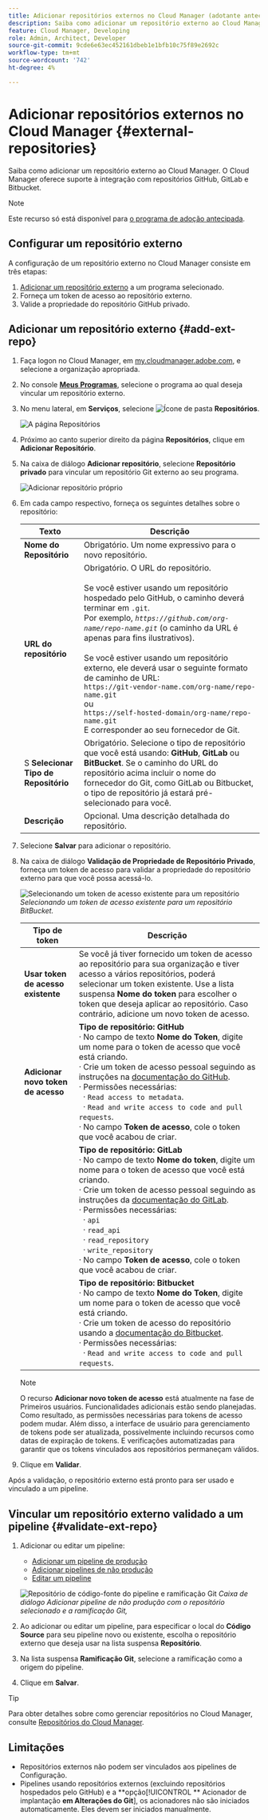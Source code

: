 ```yaml
---
title: Adicionar repositórios externos no Cloud Manager (adotante antecipado)
description: Saiba como adicionar um repositório externo ao Cloud Manager. O Cloud Manager oferece suporte à integração com repositórios GitHub, GitLab e Bitbucket.
feature: Cloud Manager, Developing
role: Admin, Architect, Developer
source-git-commit: 9cde6e63ec452161dbeb1e1bfb10c75f89e2692c
workflow-type: tm+mt
source-wordcount: '742'
ht-degree: 4%

---
```



# Adicionar repositórios externos no Cloud Manager {#external-repositories}

Saiba como adicionar um repositório externo ao Cloud Manager. O Cloud Manager oferece suporte à integração com repositórios GitHub, GitLab e Bitbucket.

>[!NOTE]
>
>Este recurso só está disponível para [o programa de adoção antecipada](/help/implementing/cloud-manager/release-notes/current.md#early-adoption).

## Configurar um repositório externo

A configuração de um repositório externo no Cloud Manager consiste em três etapas:

1. [Adicionar um repositório externo](#add-external-repo) a um programa selecionado.
1. Forneça um token de acesso ao repositório externo.
1. Valide a propriedade do repositório GitHub privado.


## Adicionar um repositório externo {#add-ext-repo}

1. Faça logon no Cloud Manager, em [my.cloudmanager.adobe.com](https://my.cloudmanager.adobe.com/), e selecione a organização apropriada.

1. No console **[Meus Programas](/help/implementing/cloud-manager/navigation.md#my-programs)**, selecione o programa ao qual deseja vincular um repositório externo.

1. No menu lateral, em **Serviços**, selecione ![Ícone de pasta](https://spectrum.adobe.com/static/icons/workflow_18/Smock_Folder_18_N.svg) **Repositórios**.

   ![A página Repositórios](/help/implementing/cloud-manager/managing-code/assets/repositories-tab.png)

1. Próximo ao canto superior direito da página **Repositórios**, clique em **Adicionar Repositório**.

1. Na caixa de diálogo **Adicionar repositório**, selecione **Repositório privado** para vincular um repositório Git externo ao seu programa.

   ![Adicionar repositório próprio](/help/implementing/cloud-manager/managing-code/assets/repositories-private-repo-type.png)

1. Em cada campo respectivo, forneça os seguintes detalhes sobre o repositório:

   | Texto | Descrição |
   | --- | --- |
   | **Nome do Repositório** | Obrigatório. Um nome expressivo para o novo repositório. |
   | **URL do repositório** | Obrigatório. O URL do repositório.<br><br> Se você estiver usando um repositório hospedado pelo GitHub, o caminho deverá terminar em `.git`.<br>Por exemplo, *`https://github.com/org-name/repo-name.git`* (o caminho da URL é apenas para fins ilustrativos).<br><br>Se você estiver usando um repositório externo, ele deverá usar o seguinte formato de caminho de URL:<br>`https://git-vendor-name.com/org-name/repo-name.git`<br> ou<br>`https://self-hosted-domain/org-name/repo-name.git`<br>E corresponder ao seu fornecedor de Git. |
   | S **Selecionar Tipo de Repositório** | Obrigatório. Selecione o tipo de repositório que você está usando: **GitHub**, **GitLab** ou **BitBucket**. Se o caminho do URL do repositório acima incluir o nome do fornecedor do Git, como GitLab ou Bitbucket, o tipo de repositório já estará pré-selecionado para você. |
   | **Descrição** | Opcional. Uma descrição detalhada do repositório. |

1. Selecione **Salvar** para adicionar o repositório.

1. Na caixa de diálogo **Validação de Propriedade de Repositório Privado**, forneça um token de acesso para validar a propriedade do repositório externo para que você possa acessá-lo.

   ![Selecionando um token de acesso existente para um repositório](/help/implementing/cloud-manager/managing-code/assets/repositories-exisiting-access-token.png)
   *Selecionando um token de acesso existente para um repositório BitBucket.*

   | Tipo de token | Descrição |
   | --- | --- |
   | **Usar token de acesso existente** | Se você já tiver fornecido um token de acesso ao repositório para sua organização e tiver acesso a vários repositórios, poderá selecionar um token existente. Use a lista suspensa **Nome do token** para escolher o token que deseja aplicar ao repositório. Caso contrário, adicione um novo token de acesso. |
   | **Adicionar novo token de acesso** | **Tipo de repositório: GitHub**<br>· No campo de texto **Nome do Token**, digite um nome para o token de acesso que você está criando.<br>· Crie um token de acesso pessoal seguindo as instruções na [documentação do GitHub](https://docs.github.com/en/enterprise-server@3.14/authentication/keeping-your-account-and-data-secure/managing-your-personal-access-tokens).<br>· Permissões necessárias:<br>  · `Read access to metadata`.<br>  · `Read and write access to code and pull requests`.<br>· No campo **Token de acesso**, cole o token que você acabou de criar. |
   |  | **Tipo de repositório: GitLab**<br>· No campo de texto **Nome do token**, digite um nome para o token de acesso que você está criando.<br>· Crie um token de acesso pessoal seguindo as instruções da [documentação do GitLab](https://docs.gitlab.com/ee/user/profile/personal_access_tokens.html).<br>· Permissões necessárias:<br>  · `api`<br>  · `read_api`<br>  · `read_repository`<br>  · `write_repository`<br>· No campo **Token de acesso**, cole o token que você acabou de criar. |
   |  | **Tipo de repositório: Bitbucket**<br>· No campo de texto **Nome do Token**, digite um nome para o token de acesso que você está criando.<br>· Crie um token de acesso do repositório usando a [documentação do Bitbucket](https://support.atlassian.com/bitbucket-cloud/docs/create-a-repository-access-token/).<br>· Permissões necessárias:<br>  · `Read and write access to code and pull requests`. |

   >[!NOTE]
   >
   >O recurso **Adicionar novo token de acesso** está atualmente na fase de Primeiros usuários. Funcionalidades adicionais estão sendo planejadas. Como resultado, as permissões necessárias para tokens de acesso podem mudar. Além disso, a interface de usuário para gerenciamento de tokens pode ser atualizada, possivelmente incluindo recursos como datas de expiração de tokens. E verificações automatizadas para garantir que os tokens vinculados aos repositórios permaneçam válidos.

1. Clique em **Validar**.

Após a validação, o repositório externo está pronto para ser usado e vinculado a um pipeline.

## Vincular um repositório externo validado a um pipeline {#validate-ext-repo}

1. Adicionar ou editar um pipeline:
   * [Adicionar um pipeline de produção](/help/implementing/cloud-manager/configuring-pipelines/configuring-production-pipelines.md)
   * [Adicionar pipelines de não produção](/help/implementing/cloud-manager/configuring-pipelines/configuring-non-production-pipelines.md)
   * [Editar um pipeline](/help/implementing/cloud-manager/configuring-pipelines/managing-pipelines.md#editing-pipelines)

   ![Repositório de código-fonte do pipeline e ramificação Git](/help/implementing/cloud-manager/managing-code/assets/pipeline-repo-gitbranch.png)
   *Caixa de diálogo Adicionar pipeline de não produção com o repositório selecionado e a ramificação Git,*

1. Ao adicionar ou editar um pipeline, para especificar o local do **Código Source** para seu pipeline novo ou existente, escolha o repositório externo que deseja usar na lista suspensa **Repositório**.

1. Na lista suspensa **Ramificação Git**, selecione a ramificação como a origem do pipeline.

1. Clique em **Salvar**.


>[!TIP]
>
>Para obter detalhes sobre como gerenciar repositórios no Cloud Manager, consulte [Repositórios do Cloud Manager](/help/implementing/cloud-manager/managing-code/managing-repositories.md).


## Limitações

* Repositórios externos não podem ser vinculados aos pipelines de Configuração.
* Pipelines usando repositórios externos (excluindo repositórios hospedados pelo GitHub) e a **opção[!UICONTROL ** Acionador de implantação **em Alterações do Git**], os acionadores não são iniciados automaticamente. Eles devem ser iniciados manualmente.




